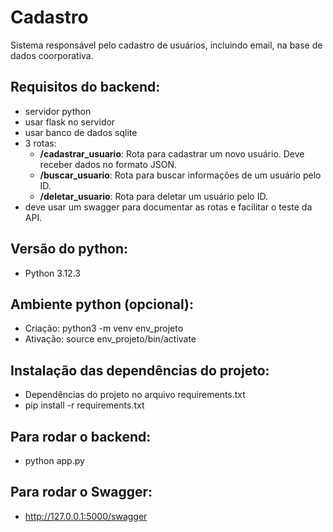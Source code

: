 # Cadastro 

Sistema responsável pelo cadastro de usuários, incluindo email, na base de dados coorporativa.

## Requisitos do backend:

- servidor python
- usar flask no servidor
- usar banco de dados sqlite
- 3 rotas:
  - **/cadastrar_usuario**: Rota para cadastrar um novo usuário. Deve receber dados no formato JSON.
  - **/buscar_usuario**: Rota para buscar informações de um usuário pelo ID.
  - **/deletar_usuario**: Rota para deletar um usuário pelo ID.
- deve usar um swagger para documentar as rotas e facilitar o teste da API.


## Versão do python:

- Python 3.12.3

## Ambiente python (opcional):

- Criação: python3 -m venv env_projeto
- Ativação: source env_projeto/bin/activate

## Instalação das dependências do projeto:

- Dependências do projeto no arquivo requirements.txt
- pip install -r requirements.txt

## Para rodar o backend:

- python app.py

## Para rodar o Swagger:

- http://127.0.0.1:5000/swagger


